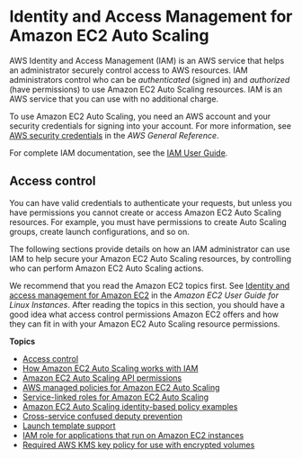 # Identity and Access Management for Amazon EC2 Auto Scaling<a name="security-iam"></a>



AWS Identity and Access Management \(IAM\) is an AWS service that helps an administrator securely control access to AWS resources\. IAM administrators control who can be *authenticated* \(signed in\) and *authorized* \(have permissions\) to use Amazon EC2 Auto Scaling resources\. IAM is an AWS service that you can use with no additional charge\.

To use Amazon EC2 Auto Scaling, you need an AWS account and your security credentials for signing into your account\. For more information, see [AWS security credentials](https://docs.aws.amazon.com/general/latest/gr/aws-security-credentials.html) in the *AWS General Reference*\.

For complete IAM documentation, see the [IAM User Guide](https://docs.aws.amazon.com/IAM/latest/UserGuide/)\.



## Access control<a name="access-control"></a>

You can have valid credentials to authenticate your requests, but unless you have permissions you cannot create or access Amazon EC2 Auto Scaling resources\. For example, you must have permissions to create Auto Scaling groups, create launch configurations, and so on\. 

The following sections provide details on how an IAM administrator can use IAM to help secure your Amazon EC2 Auto Scaling resources, by controlling who can perform Amazon EC2 Auto Scaling actions\. 

We recommend that you read the Amazon EC2 topics first\. See [Identity and access management for Amazon EC2](https://docs.aws.amazon.com/AWSEC2/latest/UserGuide/security-iam.html) in the *Amazon EC2 User Guide for Linux Instances*\. After reading the topics in this section, you should have a good idea what access control permissions Amazon EC2 offers and how they can fit in with your Amazon EC2 Auto Scaling resource permissions\.

**Topics**
+ [Access control](#access-control)
+ [How Amazon EC2 Auto Scaling works with IAM](control-access-using-iam.md)
+ [Amazon EC2 Auto Scaling API permissions](ec2-auto-scaling-api-permissions.md)
+ [AWS managed policies for Amazon EC2 Auto Scaling](security-iam-awsmanpol.md)
+ [Service\-linked roles for Amazon EC2 Auto Scaling](autoscaling-service-linked-role.md)
+ [Amazon EC2 Auto Scaling identity\-based policy examples](security_iam_id-based-policy-examples.md)
+ [Cross\-service confused deputy prevention](cross-service-confused-deputy-prevention.md)
+ [Launch template support](ec2-auto-scaling-launch-template-permissions.md)
+ [IAM role for applications that run on Amazon EC2 instances](us-iam-role.md)
+ [Required AWS KMS key policy for use with encrypted volumes](key-policy-requirements-EBS-encryption.md)